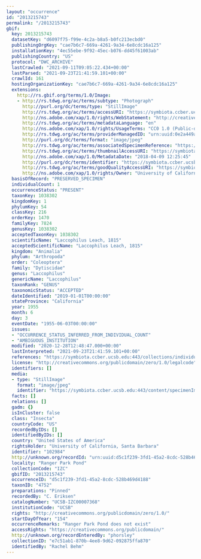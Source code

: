 ```yaml
---
layout: "occurrence"
id: "2013215743"
permalink: "/2013215743"
gbif:
  key: 2013215743
  datasetKey: "d6097f75-f99e-4c2a-b8a5-b0fc213ecbd0"
  publishingOrgKey: "cae7b6c7-669a-4261-9a34-6e8cdc16a125"
  installationKey: "4ec55ebe-9f92-45ec-b076-dd45f61003ab"
  publishingCountry: "US"
  protocol: "DWC_ARCHIVE"
  lastCrawled: "2021-09-11T09:05:22.434+00:00"
  lastParsed: "2021-09-23T21:41:59.101+00:00"
  crawlId: 161
  hostingOrganizationKey: "cae7b6c7-669a-4261-9a34-6e8cdc16a125"
  extensions:
    http://rs.gbif.org/terms/1.0/Image:
    - http://rs.tdwg.org/ac/terms/subtype: "Photograph"
      http://purl.org/dc/terms/type: "StillImage"
      http://rs.tdwg.org/ac/terms/accessURI: "https://symbiota.ccber.ucsb.edu:443/content/specimenImages/UCSB_IZC/UCSB-IZC00007/UCSB-IZC00007368_lg.jpg"
      http://ns.adobe.com/xap/1.0/rights/WebStatement: "http://creativecommons.org/publicdomain/zero/1.0/"
      http://rs.tdwg.org/ac/terms/metadataLanguage: "en"
      http://ns.adobe.com/xap/1.0/rights/UsageTerms: "CC0 1.0 (Public-domain)"
      http://rs.tdwg.org/ac/terms/providerManagedID: "urn:uuid:0e2a449a-c1dd-49cc-8bf9-3e087341ba1f"
      http://purl.org/dc/terms/format: "image/jpeg"
      http://rs.tdwg.org/ac/terms/associatedSpecimenReference: "https://symbiota.ccber.ucsb.edu:443/collections/individual/index.php?occid=102984"
      http://rs.tdwg.org/ac/terms/thumbnailAccessURI: "https://symbiota.ccber.ucsb.edu:443/content/specimenImages/UCSB_IZC/UCSB-IZC00007/UCSB-IZC00007368_tn.jpg"
      http://ns.adobe.com/xap/1.0/MetadataDate: "2018-04-09 12:25:45"
      http://purl.org/dc/terms/identifier: "https://symbiota.ccber.ucsb.edu:443/content/specimenImages/UCSB_IZC/UCSB-IZC00007/UCSB-IZC00007368_lg.jpg"
      http://rs.tdwg.org/ac/terms/goodQualityAccessURI: "https://symbiota.ccber.ucsb.edu:443/content/specimenImages/UCSB_IZC/UCSB-IZC00007/UCSB-IZC00007368.jpg"
      http://ns.adobe.com/xap/1.0/rights/Owner: "University of California, Santa Barbara"
  basisOfRecord: "PRESERVED_SPECIMEN"
  individualCount: 1
  occurrenceStatus: "PRESENT"
  taxonKey: 1038302
  kingdomKey: 1
  phylumKey: 54
  classKey: 216
  orderKey: 1470
  familyKey: 7824
  genusKey: 1038302
  acceptedTaxonKey: 1038302
  scientificName: "Laccophilus Leach, 1815"
  acceptedScientificName: "Laccophilus Leach, 1815"
  kingdom: "Animalia"
  phylum: "Arthropoda"
  order: "Coleoptera"
  family: "Dytiscidae"
  genus: "Laccophilus"
  genericName: "Laccophilus"
  taxonRank: "GENUS"
  taxonomicStatus: "ACCEPTED"
  dateIdentified: "2019-01-01T00:00:00"
  stateProvince: "California"
  year: 1955
  month: 6
  day: 3
  eventDate: "1955-06-03T00:00:00"
  issues:
  - "OCCURRENCE_STATUS_INFERRED_FROM_INDIVIDUAL_COUNT"
  - "AMBIGUOUS_INSTITUTION"
  modified: "2020-12-28T12:48:47.000+00:00"
  lastInterpreted: "2021-09-23T21:41:59.101+00:00"
  references: "https://symbiota.ccber.ucsb.edu:443/collections/individual/index.php?occid=102984"
  license: "http://creativecommons.org/publicdomain/zero/1.0/legalcode"
  identifiers: []
  media:
  - type: "StillImage"
    format: "image/jpeg"
    identifier: "https://symbiota.ccber.ucsb.edu:443/content/specimenImages/UCSB_IZC/UCSB-IZC00007/UCSB-IZC00007368_lg.jpg"
  facts: []
  relations: []
  gadm: {}
  isInCluster: false
  class: "Insecta"
  countryCode: "US"
  recordedByIDs: []
  identifiedByIDs: []
  country: "United States of America"
  rightsHolder: "University of California, Santa Barbara"
  identifier: "102984"
  http://unknown.org/recordId: "urn:uuid:d5c1f239-3fd1-45a2-8cdc-528b469d4188"
  locality: "Ranger Park Pond"
  collectionCode: "IZC"
  gbifID: "2013215743"
  occurrenceID: "d5c1f239-3fd1-45a2-8cdc-528b469d4188"
  taxonID: "4752"
  preparations: "Pinned"
  recordedBy: "C. Eriksen"
  catalogNumber: "UCSB-IZC00007368"
  institutionCode: "UCSB"
  rights: "http://creativecommons.org/publicdomain/zero/1.0/"
  startDayOfYear: "154"
  occurrenceRemarks: "Ranger Park Pond does not exist"
  accessRights: "https://creativecommons.org/publicdomain/"
  http://unknown.org/recordEnteredBy: "phorsley"
  collectionID: "e7c51ab1-870b-4ee8-9d62-092875ffa870"
  identifiedBy: "Rachel Behm"
---
```

